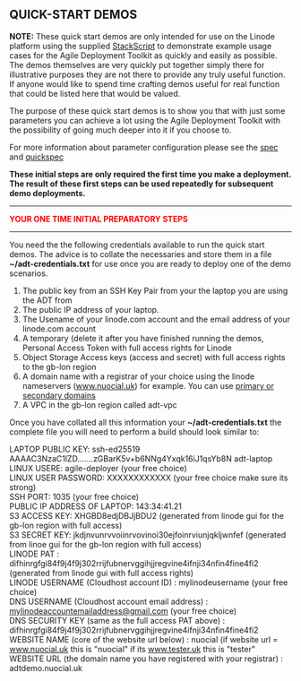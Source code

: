 ## QUICK-START DEMOS  

**NOTE:** These quick start demos are only intended for use on the Linode platform using the supplied [StackScript](https://cloud.linode.com/stackscripts/635271) to demonstrate example usage cases for the Agile Deployment Toolkit as quickly and easily as possible.  The demos themselves are very quickly put together simply there for illustrative purposes they are not there to provide any truly useful function. If anyone would like to spend time crafting demos useful for real function that could be listed here that would be valued. 

The purpose of these quick start demos is to show you that with just some parameters you can achieve a lot using the Agile Deployment Toolkit with the possibility of going much deeper into it if you choose to.

For more information about parameter configuration please see the [spec](https://github.com/wintersys-projects/adt-build-machine-scripts/blob/main/templatedconfigurations/specification.md) and [quickspec](https://github.com/wintersys-projects/adt-build-machine-scripts/blob/main/templatedconfigurations/quick_specification.dat)

**These initial steps are only required the first time you make a deployment. The result of these first steps can be used repeatedly for subsequent demo deployments.** 

--------------------------
<span style="color:red">**YOUR ONE TIME INITIAL PREPARATORY STEPS**</span>

--------------------------

You need the the following credentials available to run the quick start demos. The advice is to collate the necessaries and store them in a file **~/adt-credentials.txt** for use once you are ready to deploy one of the demo scenarios. 

1. The public key from an SSH Key Pair from your the laptop you are using the ADT from
2. The public IP address of your laptop. 
3. The Usename of your linode.com account and the email address of your linode.com account
4. A temporary (delete it after you have finished running the demos, Personal Access Token with full access rights for Linode
5. Object Storage Access keys (access and secret) with full access rights to the gb-lon region
6. A domain name with a registrar of your choice using the linode nameservers (www.nuocial.uk) for example. You can use [primary or secondary domains](https://techdocs.akamai.com/cloud-computing/docs/create-a-domain)
7. A VPC in the gb-lon region called adt-vpc

Once you have collated all this information your **~/adt-credentials.txt** the complete file you will need to perform a build should look similar to:

LAPTOP PUBLIC KEY: ssh-ed25519 AAAAC3NzaC1lZD.......zGBarK5v+b6NNg4Yxqk16iJ1qsYb8N adt-laptop  
LINUX USERE: agile-deployer  (your free choice)  
LINUX USER PASSWORD: XXXXXXXXXXXX (your free choice make sure its strong)  
SSH PORT: 1035 (your free choice)  
PUBLIC IP ADDRESS OF LAPTOP: 143:34:41.21  
S3 ACCESS KEY:  XHGBD8edjDBJjBDU2 (generated from linode gui for the gb-lon region with full access)  
S3 SECRET KEY:  jkdjnvunrvvoiinrvovinoi30ejfoinrviunjqkljwnfef (generated from linoe gui for the gb-lon region with full access)  
LINODE PAT : difhinrgfgi84f9j4f9j302rrijfubnervggihjjregvine4ifnji34nfin4fine4fi2 (generated from linode gui with full access rights)  
LINODE USERNAME (Cloudhost account ID) : mylinodeusername (your free choice)  
DNS USERNAME (Cloudhost account email address) : mylinodeaccountemailaddress@gmail.com (your free choice)  
DNS SECURITY KEY (same as the full access PAT above) : difhinrgfgi84f9j4f9j302rrijfubnervggihjjregvine4ifnji34nfin4fine4fi2  
WEBSITE NAME (core of the website url below) : nuocial  (if website url = www.nuocial.uk this is "nuocial" if its www.tester.uk this is "tester"  
WEBSITE URL (the domain name you have registered with your registrar) : adtdemo.nuocial.uk  


